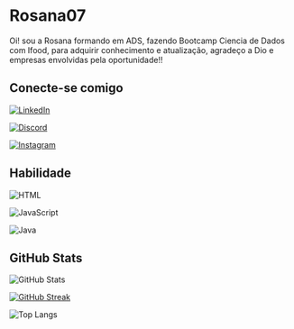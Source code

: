 # Rosana07

Oi! sou a Rosana formando em ADS, fazendo Bootcamp Ciencia de Dados com Ifood, para adquirir conhecimento e atualização, agradeço a Dio e empresas envolvidas pela oportunidade!!

## Conecte-se comigo        
[![LinkedIn](https://img.shields.io/badge/LinkedIn-0?style=for-the-badge&logo=linkedin&logoColor=0E76A8)](https://www.linkedin.com/in/rosana-santos-a1330821)

[![Discord](https://img.shields.io/badge/Discord-0?style=for-the-badge&logo=discord)](https://www.discord.com/in/rosanasantoz/)

[![Instagram](https://img.shields.io/badge/Instagram-0?style=for-the-badge&logo=instagram)](https://www.instagram.com/rosanasantoz7/)

## Habilidade
![HTML](https://img.shields.io/badge/HTML5-0?style=for-the-badge&logo=html5)

![JavaScript](https://img.shields.io/badge/JavaScript-0?style=for-the-badge&logo=javascript)

![Java](https://img.shields.io/badge/Java-0?style=for-the-badge&logo=java)

## GitHub Stats
![GitHub Stats](https://github-readme-stats.vercel.app/api?username=Rosana07&theme=transparent&bg_color=000&border_color=30A3DC&show_icons=true&icon_color=30A3DC&title_color=E94D5F&text_color=fff)


[![GitHub Streak](https://streak-stats.demolab.com/?user=Rosana07&theme=bear&background=000&border=30A3DC&dates=FFF)](https://git.io/streak-stats)

![Top Langs](https://github-readme-stats-git-masterrstaa-rickstaa.vercel.app/api/top-langs/?username=Rosana07&layout=compact&bg_color=000&border_color=30A3DC&title_color=E94D5F&text_color=FFF)
